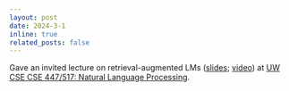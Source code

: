 ```yaml
---
layout: post
date: 2024-3-1
inline: true
related_posts: false
---
```


Gave an invited lecture on retrieval-augmented LMs ([slides](assets/pdf/akari_ralm_lecture_final.pdf); [video](https://drive.google.com/file/d/1iOnY-2hzr59ktuWu8hzouWZJsw_YsuvN/view?usp=drive_link)) at [UW CSE CSE 447/517: Natural Language Processing](https://safe-fernleaf-26d.notion.site/Winter-24-CSE-447-517-Natural-Language-Processing-4142333a001143d2be5ecff1a535c4ab).
